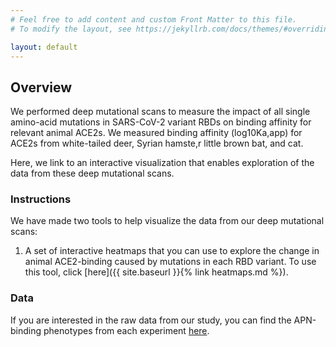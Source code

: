 ```yaml
---
# Feel free to add content and custom Front Matter to this file.
# To modify the layout, see https://jekyllrb.com/docs/themes/#overriding-theme-defaults

layout: default
---
```


## Overview 

We performed deep mutational scans to measure the impact of all single amino-acid mutations in SARS-CoV-2 variant RBDs on binding affinity for relevant animal ACE2s. We measured binding affinity (log10Ka,app) for ACE2s from white-tailed deer, Syrian hamste,r little brown bat, and cat.

Here, we link to an interactive visualization that enables exploration of the data from these deep mutational scans.


### Instructions 

We have made two tools to help visualize the data from our deep mutational scans:

1. A set of interactive heatmaps that you can use to explore the change in animal ACE2-binding caused by mutations in each RBD variant. To use this tool, click [here]({{ site.baseurl }}{% link heatmaps.md %}).


### Data

If you are interested in the raw data from our study, you can find the APN-binding phenotypes from each experiment [here](https://github.com/tstarrlab/SARS-CoV-2-RBD_DMS_animal-ACE2/tree/main/results/final_variant_scores).